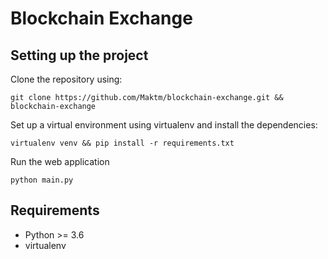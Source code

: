 # Blockchain Exchange

## Setting up the project
Clone the repository using:

```
git clone https://github.com/Maktm/blockchain-exchange.git && blockchain-exchange
```

Set up a virtual environment using virtualenv and install the dependencies:

```
virtualenv venv && pip install -r requirements.txt
```

Run the web application

```
python main.py
```

## Requirements
* Python >= 3.6
* virtualenv
